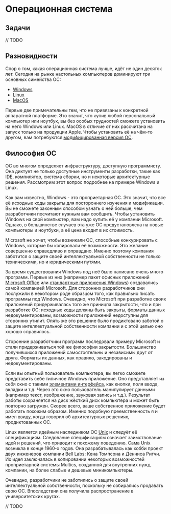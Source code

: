 # Операционная система

## Задачи

// TODO

## Разновидности

Спор о том, какая операционная система лучше, идёт не один десяток лет. Сегодня на рынке настольных компьютеров доминируют три основных симейства ОС:

* [Windows](https://ru.wikipedia.org/wiki/Windows)
* [Linux](https://ru.wikipedia.org/wiki/Linux)
* [MacOS](https://ru.wikipedia.org/wiki/MacOS)

Первые две примечательны тем, что не привязаны к конкретной аппаратной платформе. Это значит, что купив любой персональный компьютер или ноутбук, вы без особых трудностей сможете установить на него Windows или Linux. MacOS в отличие от них рассчитана на запуск только на продукции Apple. Чтобы установить её на чём-то другом, вам потребуются [модифицированная версия ОС](https://ru.wikipedia.org/wiki/OSx86).

## Философия ОС

ОС во многом определяет инфраструктуру, доступную программисту. Она диктует не только доступные инструменты разработки, такие как IDE, компилятор, система сборки, но и некоторые архитектурные решения. Рассмотрим этот вопрос подробнее на примере Windows и Linux.

Как вам известно, Windows - это проприетарная ОС. Это значит, что все её исходные коды закрыты для постороннего изучения и модификации. Вы не сможете законным способом узнать о ней больше, чем разработчики посчитают нужным вам сообщить. Чтобы установить Windows на свой компьютер, вам надо купить её у компании Microsoft. Однако, в большинстве случаев эта уже ОС предустановлена на новые компьютеры и ноутбуки, а её цена входит в их стоимость.

Microsoft не хочет, чтобы возникали ОС, способные конкурировать с Windows, которые бы копировали её возможности. Это желание совершенно справедливо и оправдано. Именно поэтому компания заботится о защите своей интеллектуальной собственности не только техническими, но и юридическими путями.

За время существования Windows под неё было написано очень много программ. Первые из них (например пакет офисных приложений [Microsoft Office](https://ru.wikipedia.org/wiki/Microsoft_Office) или [стандартные приложения Windows](https://ru.wikipedia.org/wiki/%D0%9A%D0%B0%D1%82%D0%B5%D0%B3%D0%BE%D1%80%D0%B8%D1%8F:%D0%A1%D1%82%D0%B0%D0%BD%D0%B4%D0%B0%D1%80%D1%82%D0%BD%D1%8B%D0%B5_%D0%BF%D1%80%D0%B8%D0%BB%D0%BE%D0%B6%D0%B5%D0%BD%D0%B8%D1%8F_Windows)) создавались самой компанией Microsoft. Для сторонних разработчиков они послужили в некотором роде образцом того, как правильно писать программы под Windows. Очевидно, что Microsoft при разработке своих приложений придерживалась того же приницпа закрытости, что и при разработке ОС: исходные коды должны быть закрыты, форматы данных недокументированы, возможности приложений недоступны для сторонних утилит. Опять же это решение было продиктовано заботой о защите интеллектуальной собственности компании и с этой целью оно хорошо справилось.

Сторонние разработчики программ последовали примеру Microsoft и стали придерживаться той же философии закрытости. Большинство получившихся приложений самостоятельны и независимы друг от друга. Форматы их данных, как правило, закодированы и недокументированы. 

Если вы опытный пользователь компьютера, вы легко сможете представить себе типичное Windows приложение. Оно представляет из себя окно с такими [элементами интерфейса](https://ru.wikipedia.org/wiki/%D0%AD%D0%BB%D0%B5%D0%BC%D0%B5%D0%BD%D1%82_%D0%B8%D0%BD%D1%82%D0%B5%D1%80%D1%84%D0%B5%D0%B9%D1%81%D0%B0), как кнопки, поля ввода, вкладки и т.д. Через это окно пользователь манипулирует данными (например текст, изображение, звуковая запись и т.д.). Результат работы сохраняется на диск жёсткий диск компьютера и может быть повторно загружен. Скорее всего, ваше собственное приложение будет работать похожим образом. Именно подобную преемственность я и имел ввиду, когда говорил об архитектурных решениях, продиктованных ОС.

Linux является идейным наследником ОС [Unix](https://ru.wikipedia.org/wiki/Unix) и следуёт её спецификациям. Следование спецификациям означает заимствование идей и решений, что приводит к похожему поведению. Сама Unix возникла в конце 1960-х годов. Она разрабатывалась как хобби проект двух инженеров компании Bell Labs: Кена Томпсона и Денниса Ритчи. Их идея заключалась в копировании некоторых возможностей проприетарной системы Multics, созданной для внутренних нужд компании, на более слабые и дешевые миникомпьютеры.

Очевидно, разработчики не заботились о защите своей интеллектуальной собственности, поскольку не собирались продавать свою ОС. Впоследствии она получила распространение в университетских кругах.

// TODO
